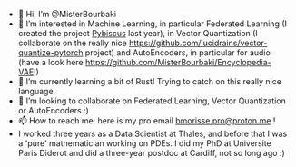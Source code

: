 - 👋 Hi, I’m @MisterBourbaki
- 👀 I’m interested in Machine Learning, in particular Federated Learning (I created the project [Pybiscus](https://github.com/MisterBourbaki/pybiscus) last year), in Vector Quantization (I collaborate on the really nice https://github.com/lucidrains/vector-quantize-pytorch project) and AutoEncoders, in particular for audio (have a look here https://github.com/MisterBourbaki/Encyclopedia-VAE!)
- 🌱 I’m currently learning a bit of Rust! Trying to catch on this really nice language.
- 💞️ I’m looking to collaborate on Federated Learning, Vector Quantization or AutoEncoders :)
- 📫 How to reach me: here is my pro email bmorisse.pro@proton.me !
- I worked three years as a Data Scientist at Thales, and before that I was a 'pure' mathematician working on PDEs. I did my PhD at Universite Paris Diderot and did a three-year postdoc at Cardiff, not so long ago :)

<!---
MisterBourbaki/MisterBourbaki is a ✨ special ✨ repository because its `README.md` (this file) appears on your GitHub profile.
You can click the Preview link to take a look at your changes.
--->
